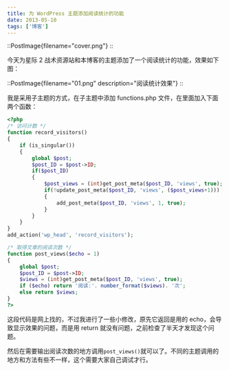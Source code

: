 ```yaml
---
title: 为 WordPress 主题添加阅读统计的功能
date: 2013-05-10
tags: ['博客']
---
```


::PostImage{filename="cover.png"}
::

今天为星际 2 战术资源站和本博客的主题添加了一个阅读统计的功能，效果如下图：

::PostImage{filename="01.png" description="阅读统计效果"}
::

我是采用子主题的方式，在子主题中添加 functions.php 文件，在里面加入下面两个函数：

```php
<?php
/* 访问计数 */
function record_visitors()
{
    if (is_singular())
    {
        global $post;
        $post_ID = $post->ID;
        if($post_ID)
        {
            $post_views = (int)get_post_meta($post_ID, 'views', true);
            if(!update_post_meta($post_ID, 'views', ($post_views+1)))
            {
                add_post_meta($post_ID, 'views', 1, true);
            }
        }
    }
}
add_action('wp_head', 'record_visitors');

/* 取得文章的阅读次数 */
function post_views($echo = 1)
{
    global $post;
    $post_ID = $post->ID;
    $views = (int)get_post_meta($post_ID, 'views', true);
    if ($echo) return '阅读:'. number_format($views). '次';
    else return $views;
}
?>
```

这段代码是网上找的，不过我进行了一些小修改，原先它返回是用的 echo，会导致显示效果的问题，而是用 return 就没有问题，之前检查了半天才发现这个问题。

然后在需要输出阅读次数的地方调用`post_views()`就可以了。不同的主题调用的地方和方法有些不一样，这个需要大家自己调试才行。
